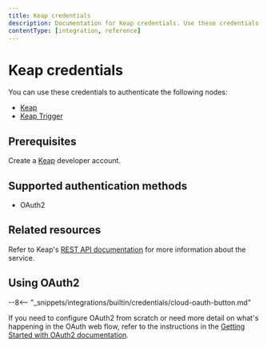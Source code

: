 ```yaml
---
title: Keap credentials
description: Documentation for Keap credentials. Use these credentials to authenticate Keap in n8n, a workflow automation platform.
contentType: [integration, reference]
---
```


# Keap credentials

You can use these credentials to authenticate the following nodes:

- [Keap](/integrations/builtin/app-nodes/n8n-nodes-base.keap.md)
- [Keap Trigger](/integrations/builtin/trigger-nodes/n8n-nodes-base.keaptrigger.md)

## Prerequisites

Create a [Keap](https://developer.keap.com/) developer account.

## Supported authentication methods

- OAuth2

## Related resources

Refer to Keap's [REST API documentation](https://developer.keap.com/docs/restv2/) for more information about the service.

## Using OAuth2

--8<-- "_snippets/integrations/builtin/credentials/cloud-oauth-button.md"

If you need to configure OAuth2 from scratch or need more detail on what's happening in the OAuth web flow, refer to the instructions in the [Getting Started with OAuth2 documentation](https://developer.keap.com/getting-started-oauth-keys/).

